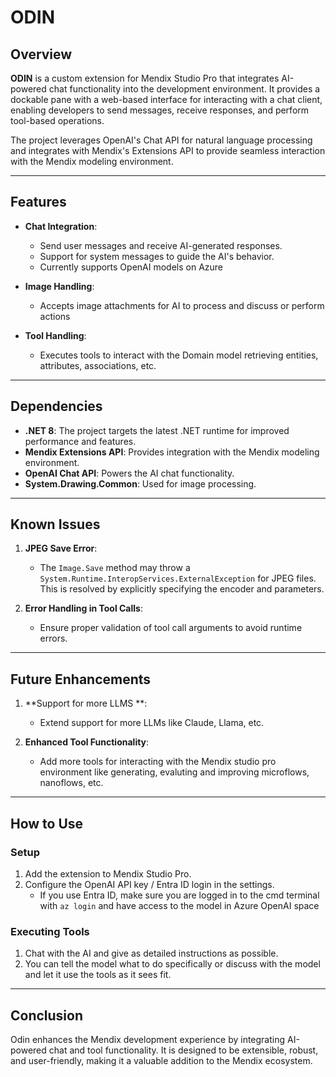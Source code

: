# ODIN

## Overview
**ODIN** is a custom extension for Mendix Studio Pro that integrates AI-powered chat functionality into the development environment. It provides a dockable pane with a web-based interface for interacting with a chat client, enabling developers to send messages, receive responses, and perform tool-based operations.

The project leverages OpenAI's Chat API for natural language processing and integrates with Mendix's Extensions API to provide seamless interaction with the Mendix modeling environment.

---

## Features
- **Chat Integration**:
	- Send user messages and receive AI-generated responses.
	- Support for system messages to guide the AI's behavior.
	- Currently supports OpenAI models on Azure

- **Image Handling**:
	- Accepts image attachments for AI to process and discuss or perform actions

- **Tool Handling**:
	- Executes tools to interact with the Domain model retrieving entities, attributes, associations, etc.

---

## Dependencies
- **.NET 8**: The project targets the latest .NET runtime for improved performance and features.
- **Mendix Extensions API**: Provides integration with the Mendix modeling environment.
- **OpenAI Chat API**: Powers the AI chat functionality.
- **System.Drawing.Common**: Used for image processing.

---

## Known Issues
1. **JPEG Save Error**:
   - The `Image.Save` method may throw a `System.Runtime.InteropServices.ExternalException` for JPEG files. This is resolved by explicitly specifying the encoder and parameters.

2. **Error Handling in Tool Calls**:
   - Ensure proper validation of tool call arguments to avoid runtime errors.

---

## Future Enhancements
1. **Support for more LLMS **:
   - Extend support for more LLMs like Claude, Llama, etc.

2. **Enhanced Tool Functionality**:
   - Add more tools for interacting with the Mendix studio pro environment like generating, evaluting and improving microflows, nanoflows, etc.

---

## How to Use

### Setup
1. Add the extension to Mendix Studio Pro.
2. Configure the OpenAI API key / Entra ID login in the settings.
	- If you use Entra ID, make sure you are logged in to the cmd terminal with ```az login``` and have access to the model in Azure OpenAI space

### Executing Tools
1. Chat with the AI and give as detailed instructions as possible.
2. You can tell the model what to do specifically or discuss with the model and let it use the tools as it sees fit.

---

## Conclusion
Odin enhances the Mendix development experience by integrating AI-powered chat and tool functionality. It is designed to be extensible, robust, and user-friendly, making it a valuable addition to the Mendix ecosystem.
